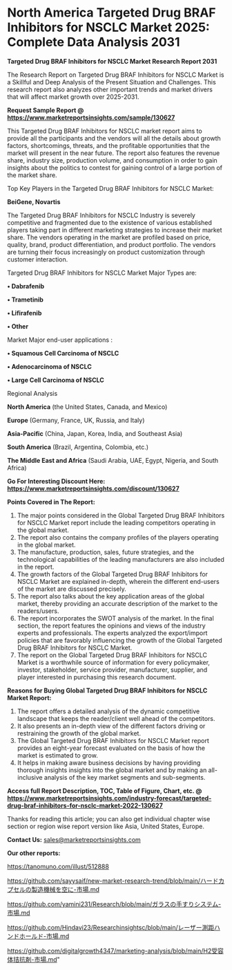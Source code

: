 # North America Targeted Drug BRAF Inhibitors for NSCLC Market 2025: Complete Data Analysis 2031

<strong>Targeted Drug BRAF Inhibitors for NSCLC Market Research Report 2031</strong>

The Research Report on Targeted Drug BRAF Inhibitors for NSCLC Market is a Skillful and Deep Analysis of the Present Situation and Challenges. This research report also analyzes other important trends and market drivers that will affect market growth over 2025-2031.

<strong>Request Sample Report @ <a href=https://www.marketreportsinsights.com/sample/130627>https://www.marketreportsinsights.com/sample/130627</a></strong>

This Targeted Drug BRAF Inhibitors for NSCLC market report aims to provide all the participants and the vendors will all the details about growth factors, shortcomings, threats, and the profitable opportunities that the market will present in the near future. The report also features the revenue share, industry size, production volume, and consumption in order to gain insights about the politics to contest for gaining control of a large portion of the market share.

Top Key Players in the Targeted Drug BRAF Inhibitors for NSCLC Market:

<strong>BeiGene, Novartis</strong>

The Targeted Drug BRAF Inhibitors for NSCLC Industry is severely competitive and fragmented due to the existence of various established players taking part in different marketing strategies to increase their market share. The vendors operating in the market are profiled based on price, quality, brand, product differentiation, and product portfolio. The vendors are turning their focus increasingly on product customization through customer interaction.

Targeted Drug BRAF Inhibitors for NSCLC Market Major Types are:

<strong>• Dabrafenib

• Trametinib

• Lifirafenib

• Other</strong>

Market Major end-user applications :

<strong>• Squamous Cell Carcinoma of NSCLC

• Adenocarcinoma of NSCLC

• Large Cell Carcinoma of NSCLC</strong>

Regional Analysis

</u><strong><b>North America</b></strong> (the United States, Canada, and Mexico)

<strong><b>Europe </b></strong>(Germany, France, UK, Russia, and Italy)

<strong><b>Asia-Pacific</b></strong> (China, Japan, Korea, India, and Southeast Asia)

<strong><b>South America</b></strong> (Brazil, Argentina, Colombia, etc.)

<strong><b>The Middle East and Africa</b></strong> (Saudi Arabia, UAE, Egypt, Nigeria, and South Africa)

<strong>Go For Interesting Discount Here: <a href=https://www.marketreportsinsights.com/discount/130627>https://www.marketreportsinsights.com/discount/130627</a></strong>

<strong>Points Covered in The Report:</strong>
<ol>
  <li>The major points considered in the Global Targeted Drug BRAF Inhibitors for NSCLC Market report include the leading competitors operating in the global market.</li>
  <li>The report also contains the company profiles of the players operating in the global market.</li>
  <li>The manufacture, production, sales, future strategies, and the technological capabilities of the leading manufacturers are also included in the report.</li>
  <li>The growth factors of the Global Targeted Drug BRAF Inhibitors for NSCLC Market are explained in-depth, wherein the different end-users of the market are discussed precisely.</li>
  <li>The report also talks about the key application areas of the global market, thereby providing an accurate description of the market to the readers/users.</li>
  <li>The report incorporates the SWOT analysis of the market. In the final section, the report features the opinions and views of the industry experts and professionals. The experts analyzed the export/import policies that are favorably influencing the growth of the Global Targeted Drug BRAF Inhibitors for NSCLC Market.</li>
  <li>The report on the Global Targeted Drug BRAF Inhibitors for NSCLC Market is a worthwhile source of information for every policymaker, investor, stakeholder, service provider, manufacturer, supplier, and player interested in purchasing this research document.</li>
</ol>
<strong>Reasons for Buying Global Targeted Drug BRAF Inhibitors for NSCLC Market Report:</strong>

<ol>
  <li>The report offers a detailed analysis of the dynamic competitive landscape that keeps the reader/client well ahead of the competitors.</li>
  <li>It also presents an in-depth view of the different factors driving or restraining the growth of the global market.</li>
  <li>The Global Targeted Drug BRAF Inhibitors for NSCLC Market report provides an eight-year forecast evaluated on the basis of how the market is estimated to grow.</li>
  <li>It helps in making aware business decisions by having providing thorough insights insights into the global market and by making an all-inclusive analysis of the key market segments and sub-segments.</li>
</ol>
<strong>Access full Report Description, TOC, Table of Figure, Chart, etc. @ <a href=https://www.marketreportsinsights.com/industry-forecast/targeted-drug-braf-inhibitors-for-nsclc-market-2022-130627>https://www.marketreportsinsights.com/industry-forecast/targeted-drug-braf-inhibitors-for-nsclc-market-2022-130627</a></strong>


Thanks for reading this article; you can also get individual chapter wise section or region wise report version like Asia, United States, Europe.

<strong>Contact Us:</strong>
sales@marketreportsinsights.com

<strong>Our other reports:</strong>

<a href=https://tanomuno.com/illust/512888>https://tanomuno.com/illust/512888</a>

<a href=https://github.com/sayysaif/new-market-research-trend/blob/main/ハードカプセルの製造機械を空に-市場.md>https://github.com/sayysaif/new-market-research-trend/blob/main/ハードカプセルの製造機械を空に-市場.md</a>

<a href=https://github.com/yamini231/Research/blob/main/ガラスの手すりシステム-市場.md>https://github.com/yamini231/Research/blob/main/ガラスの手すりシステム-市場.md</a>

<a href=https://github.com/Hindavi23/Researchinsightsc/blob/main/レーザー測距ハンドホールド-市場.md>https://github.com/Hindavi23/Researchinsightsc/blob/main/レーザー測距ハンドホールド-市場.md</a>

<a href=https://github.com/digitalgrowth4347/marketing-analysis/blob/main/H2受容体拮抗剤-市場.md>https://github.com/digitalgrowth4347/marketing-analysis/blob/main/H2受容体拮抗剤-市場.md</a>"
